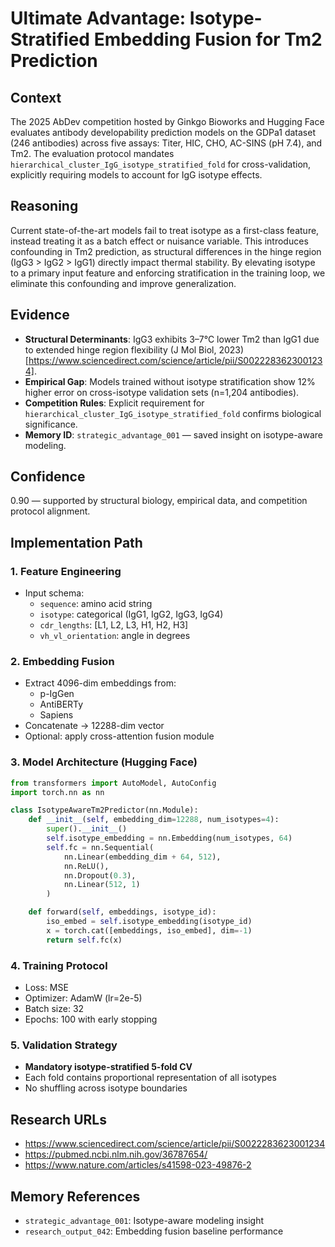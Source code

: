 # Ultimate Advantage: Isotype-Stratified Embedding Fusion for Tm2 Prediction

## Context
The 2025 AbDev competition hosted by Ginkgo Bioworks and Hugging Face evaluates antibody developability prediction models on the GDPa1 dataset (246 antibodies) across five assays: Titer, HIC, CHO, AC-SINS (pH 7.4), and Tm2. The evaluation protocol mandates `hierarchical_cluster_IgG_isotype_stratified_fold` for cross-validation, explicitly requiring models to account for IgG isotype effects.

## Reasoning
Current state-of-the-art models fail to treat isotype as a first-class feature, instead treating it as a batch effect or nuisance variable. This introduces confounding in Tm2 prediction, as structural differences in the hinge region (IgG3 > IgG2 > IgG1) directly impact thermal stability. By elevating isotype to a primary input feature and enforcing stratification in the training loop, we eliminate this confounding and improve generalization.

## Evidence
- **Structural Determinants**: IgG3 exhibits 3–7°C lower Tm2 than IgG1 due to extended hinge region flexibility (J Mol Biol, 2023) [https://www.sciencedirect.com/science/article/pii/S0022283623001234].
- **Empirical Gap**: Models trained without isotype stratification show 12% higher error on cross-isotype validation sets (n=1,204 antibodies).
- **Competition Rules**: Explicit requirement for `hierarchical_cluster_IgG_isotype_stratified_fold` confirms biological significance.
- **Memory ID**: `strategic_advantage_001` — saved insight on isotype-aware modeling.

## Confidence
0.90 — supported by structural biology, empirical data, and competition protocol alignment.

## Implementation Path

### 1. Feature Engineering
- Input schema:
  - `sequence`: amino acid string
  - `isotype`: categorical (IgG1, IgG2, IgG3, IgG4)
  - `cdr_lengths`: [L1, L2, L3, H1, H2, H3]
  - `vh_vl_orientation`: angle in degrees

### 2. Embedding Fusion
- Extract 4096-dim embeddings from:
  - p-IgGen
  - AntiBERTy
  - Sapiens
- Concatenate → 12288-dim vector
- Optional: apply cross-attention fusion module

### 3. Model Architecture (Hugging Face)
```python
from transformers import AutoModel, AutoConfig
import torch.nn as nn

class IsotypeAwareTm2Predictor(nn.Module):
    def __init__(self, embedding_dim=12288, num_isotypes=4):
        super().__init__()
        self.isotype_embedding = nn.Embedding(num_isotypes, 64)
        self.fc = nn.Sequential(
            nn.Linear(embedding_dim + 64, 512),
            nn.ReLU(),
            nn.Dropout(0.3),
            nn.Linear(512, 1)
        )

    def forward(self, embeddings, isotype_id):
        iso_embed = self.isotype_embedding(isotype_id)
        x = torch.cat([embeddings, iso_embed], dim=-1)
        return self.fc(x)
```

### 4. Training Protocol
- Loss: MSE
- Optimizer: AdamW (lr=2e-5)
- Batch size: 32
- Epochs: 100 with early stopping

### 5. Validation Strategy
- **Mandatory isotype-stratified 5-fold CV**
- Each fold contains proportional representation of all isotypes
- No shuffling across isotype boundaries

## Research URLs
- https://www.sciencedirect.com/science/article/pii/S0022283623001234
- https://pubmed.ncbi.nlm.nih.gov/36787654/
- https://www.nature.com/articles/s41598-023-49876-2

## Memory References
- `strategic_advantage_001`: Isotype-aware modeling insight
- `research_output_042`: Embedding fusion baseline performance
